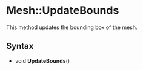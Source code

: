 # Mesh::UpdateBounds

This method updates the bounding box of the mesh.

## Syntax

- void **UpdateBounds**()
